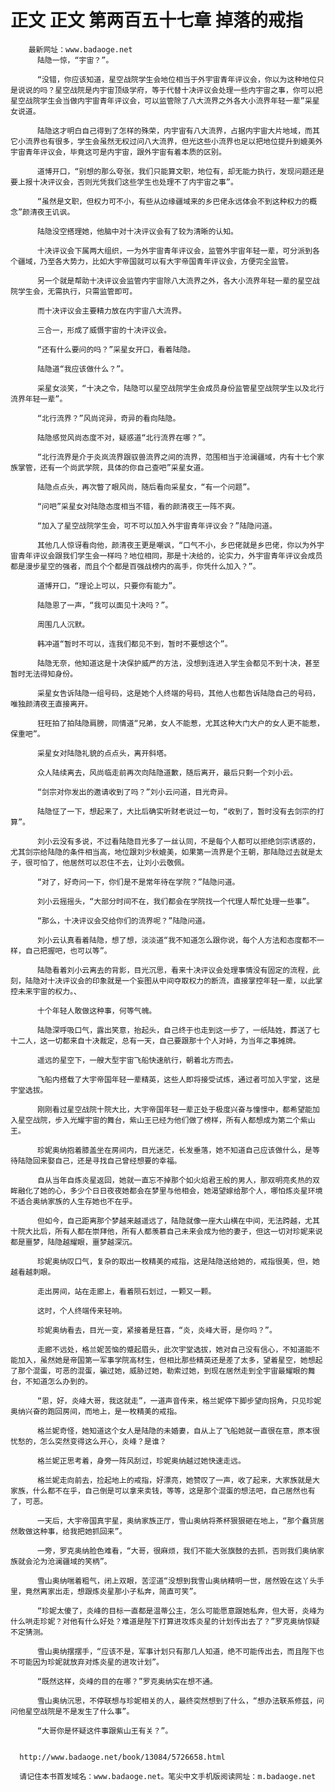 # 正文 正文 第两百五十七章 掉落的戒指
        最新网址：www.badaoge.net
          陆隐一惊，“宇宙？”。
      
          “没错，你应该知道，星空战院学生会地位相当于外宇宙青年评议会，你以为这种地位只是说说的吗？星空战院是内宇宙顶级学府，等于代替十决评议会处理一些内宇宙之事，你可以把星空战院学生会当做内宇宙青年评议会，可以监管除了八大流界之外各大小流界年轻一辈”采星女说道。
      
          陆隐这才明白自己得到了怎样的殊荣，内宇宙有八大流界，占据内宇宙大片地域，而其它小流界也有很多，学生会虽然无权过问八大流界，但光这些小流界也足以把地位提升到媲美外宇宙青年评议会，毕竟这可是内宇宙，跟外宇宙有着本质的区别。
      
          道博开口，“别想的那么夸张，我们只能算文职，地位有，却无能力执行，发现问题还是要上报十决评议会，否则光凭我们这些学生也处理不了内宇宙之事”。
      
          “虽然是文职，但权力可不小，有些从边缘疆域来的乡巴佬永远体会不到这种权力的概念”颜清夜王讥讽。
      
          陆隐没空搭理她，他脑中对十决评议会有了较为清晰的认知。
      
          十决评议会下属两大组织，一为外宇宙青年评议会，监管外宇宙年轻一辈，可分派到各个疆域，乃至各大势力，比如大宇帝国就可以有大宇帝国青年评议会，方便完全监管。
      
          另一个就是帮助十决评议会监管内宇宙除八大流界之外，各大小流界年轻一辈的星空战院学生会，无需执行，只需监管即可。
      
          而十决评议会主要精力放在内宇宙八大流界。
      
          三合一，形成了威慑宇宙的十决评议会。
      
          “还有什么要问的吗？”采星女开口，看着陆隐。
      
          陆隐道“我应该做什么？”。
      
          采星女淡笑，“十决之令，陆隐可以星空战院学生会成员身份监管星空战院学生以及北行流界年轻一辈”。
      
          “北行流界？”风尚诧异，奇异的看向陆隐。
      
          陆隐感觉风尚态度不对，疑惑道“北行流界在哪？”。
      
          “北行流界是介于炎岚流界跟驭兽流界之间的流界，范围相当于沧澜疆域，内有十七个家族掌管，还有一个尚武学院，具体的你自己查吧”采星女道。
      
          陆隐点点头，再次瞥了眼风尚，随后看向采星女，“有一个问题”。
      
          “问吧”采星女对陆隐态度相当不错，看的颜清夜王一阵不爽。
      
          “加入了星空战院学生会，可不可以加入外宇宙青年评议会？”陆隐问道。
      
          其他几人惊讶看向他，颜清夜王更是嘲讽，“口气不小，乡巴佬就是乡巴佬，你以为外宇宙青年评议会跟我们学生会一样吗？地位相同，那是十决给的，论实力，外宇宙青年评议会成员都是漫步星空的强者，而且个个都是百强战榜内的高手，你凭什么加入？”。
      
          道博开口，“理论上可以，只要你有能力”。
      
          陆隐恩了一声，“我可以面见十决吗？”。
      
          周围几人沉默。
      
          韩冲道“暂时不可以，连我们都见不到，暂时不要想这个”。
      
          陆隐无奈，他知道这是十决保护威严的方法，没想到连进入学生会都见不到十决，甚至暂时无法得知身份。
      
          采星女告诉陆隐一组号码，这是她个人终端的号码，其他人也都告诉陆隐自己的号码，唯独颜清夜王直接离开。
      
          狂旺拍了拍陆隐肩膀，同情道“兄弟，女人不能惹，尤其这种大门大户的女人更不能惹，保重吧”。
      
          采星女对陆隐礼貌的点点头，离开斜塔。
      
          众人陆续离去，风尚临走前再次向陆隐道歉，随后离开，最后只剩一个刘小云。
      
          “剑宗对你发出的邀请收到了吗？”刘小云问道，目光奇异。
      
          陆隐怔了一下，想起来了，大比后确实听财老说过一句，“收到了，暂时没有去剑宗的打算”。
      
          刘小云没有多说，不过看陆隐目光多了一丝认同，不是每个人都可以拒绝剑宗诱惑的，尤其剑宗给陆隐的条件相当高，地位跟刘少秋媲美，如果第一流界是个王朝，那陆隐过去就是太子，很可怕了，他居然可以忍住不去，让刘小云敬佩。
      
          “对了，好奇问一下，你们是不是常年待在学院？”陆隐问道。
      
          刘小云摇摇头，“大部分时间不在，我们都会在学院找一个代理人帮忙处理一些事”。
      
          “那么，十决评议会交给你们的流界呢？”陆隐问道。
      
          刘小云认真看着陆隐，想了想，淡淡道“我不知道怎么跟你说，每个人方法和态度都不一样，自己把握吧，也可以等”。
      
          陆隐看着刘小云离去的背影，目光沉思，看来十决评议会处理事情没有固定的流程，此刻，陆隐对十决评议会的印象就是一个妄图从中间夺取权力的断流，直接掌控年轻一辈，以此掌控未来宇宙的权力。、
      
          十个年轻人敢做这种事，何等气魄。
      
          陆隐深呼吸口气，露出笑意，抬起头，自己终于也走到这一步了，一纸陆姓，葬送了七十二人，这一切都来自十决裁定，总有一天，自己要跟那十个人对峙，为当年之事摊牌。
      
          遥远的星空下，一艘大型宇宙飞船快速航行，朝着北方而去。
      
          飞船内搭载了大宇帝国年轻一辈精英，这些人即将接受试炼，通过者可加入宇堂，这是宇堂选拔。
      
          刚刚看过星空战院十院大比，大宇帝国年轻一辈正处于极度兴奋与憧憬中，都希望能加入星空战院，步入光耀宇宙的舞台，紫山王已经为他们做了榜样，所有人都想成为第二个紫山王。
      
          珍妮奥纳抱着膝盖坐在房间内，目光迷茫，长发垂落，她不知道自己应该做什么，是等待陆隐回来娶自己，还是寻找自己曾经想要的幸福。
      
          自从当年自炼炎星返回，她就一直忘不掉那个如火焰君王般的男人，那双明亮炙热的双眸融化了她的心，多少个日日夜夜她都会在梦里与他相会，她渴望嫁给那个人，哪怕炼炎星环境不适合奥纳家族的人生存她也不在乎。
      
          但如今，自己距离那个梦越来越遥远了，陆隐就像一座大山横在中间，无法跨越，尤其十院大比后，所有人都在崇拜他，所有人都羡慕自己未来会成为他的妻子，但这一切对珍妮来说都是噩梦，陆隐越耀眼，噩梦越深沉。
      
          珍妮奥纳叹口气，复杂的取出一枚精美的戒指，这是陆隐送给她的，戒指很美，但，她越看越刺眼。
      
          走出房间，站在走廊上，看着陨石划过，一颗又一颗。
      
          这时，个人终端传来轻响。
      
          珍妮奥纳看去，目光一变，紧接着是狂喜，“炎，炎峰大哥，是你吗？”。
      
          走廊不远处，格兰妮苦恼的蹙起眉头，此次宇堂选拔，她对自己没有信心，不知道能不能加入，虽然她是帝国第一军事学院高材生，但相比那些精英还是差了太多，望着星空，她想起了那个混蛋，可恶的混蛋，骗过她，威胁过她，勒索过她，到现在居然走到全宇宙最耀眼的舞台，不知道怎么办到的。
      
          “恩，好，炎峰大哥，我这就走”，一道声音传来，格兰妮停下脚步望向拐角，只见珍妮奥纳兴奋的跑回房间，而地上，是一枚精美的戒指。
      
          格兰妮奇怪，她知道这个女人是陆隐的未婚妻，自从上了飞船她就一直很在意，原本很忧愁的，怎么突然变得这么开心，炎峰？是谁？
      
          格兰妮正思考着，身旁一阵风刮过，珍妮奥纳越过她快速走远。
      
          格兰妮走向前去，捡起地上的戒指，好漂亮，她赞叹了一声，收了起来，大家族就是大家族，什么都不在乎，自己倒是可以拿来卖钱，等等，这是那个混蛋的想法吧，自己居然也有了，可恶。
      
          一天后，大宇帝国真宇星，奥纳家族正厅，雪山奥纳将茶杯狠狠砸在地上，“那个蠢货居然敢做这种事，给我把她抓回来”。
      
          一旁，罗克奥纳脸色难看，“大哥，很麻烦，我们不能大张旗鼓的去抓，否则我们奥纳家族就会沦为沧澜疆域的笑柄”。
      
          雪山奥纳喘着粗气，闭上双眼，苦涩道“没想到我雪山奥纳精明一世，居然毁在这丫头手里，竟然离家出走，想跟炼炎星那小子私奔，简直可笑”。
      
          “珍妮太傻了，炎峰的目标一直都是温蒂公主，怎么可能愿意跟她私奔，但大哥，炎峰为什么哄走珍妮？对他有什么好处？难道是陛下打算进攻炼炎星的计划传出去了？”罗克奥纳惊疑不定猜测。
      
          雪山奥纳摆摆手，“应该不是，军事计划只有那几人知道，绝不可能传出去，而且陛下也不可能因为珍妮就放弃对炼炎星的进攻计划”。
      
          “既然这样，炎峰的目的在哪？”罗克奥纳实在想不通。
      
          雪山奥纳沉思，不停联想与珍妮相关的人，最终突然想到了什么，“想办法联系修兹，问问他星空战院是不是发生了什么事”。
      
          “大哥你是怀疑这件事跟紫山王有关？”。
      
      
      http://www.badaoge.net/book/13084/5726658.html
      
      请记住本书首发域名：www.badaoge.net。笔尖中文手机版阅读网址：m.badaoge.net